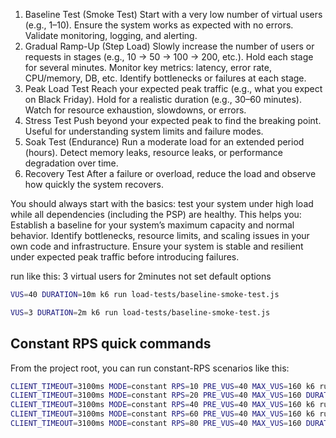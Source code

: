 1. Baseline Test (Smoke Test)
   Start with a very low number of virtual users (e.g., 1–10).
   Ensure the system works as expected with no errors.
   Validate monitoring, logging, and alerting.
2. Gradual Ramp-Up (Step Load)
   Slowly increase the number of users or requests in stages (e.g., 10 → 50 → 100 → 200, etc.).
   Hold each stage for several minutes.
   Monitor key metrics: latency, error rate, CPU/memory, DB, etc.
   Identify bottlenecks or failures at each stage.
3. Peak Load Test
   Reach your expected peak traffic (e.g., what you expect on Black Friday).
   Hold for a realistic duration (e.g., 30–60 minutes).
   Watch for resource exhaustion, slowdowns, or errors.
4. Stress Test
   Push beyond your expected peak to find the breaking point.
   Useful for understanding system limits and failure modes.
5. Soak Test (Endurance)
   Run a moderate load for an extended period (hours).
   Detect memory leaks, resource leaks, or performance degradation over time.
6. Recovery Test
   After a failure or overload, reduce the load and observe how quickly the system recovers.

You should always start with the basics: test your system under high load while all dependencies (including the PSP) are
healthy. This helps you:
Establish a baseline for your system’s maximum capacity and normal behavior.
Identify bottlenecks, resource limits, and scaling issues in your own code and infrastructure.
Ensure your system is stable and resilient under expected peak traffic before introducing failures.

run like this:
3 virtual users for 2minutes not set default options

```bash
VUS=40 DURATION=10m k6 run load-tests/baseline-smoke-test.js

VUS=3 DURATION=2m k6 run load-tests/baseline-smoke-test.js

```

## Constant RPS quick commands

From the project root, you can run constant-RPS scenarios like this:

```bash
CLIENT_TIMEOUT=3100ms MODE=constant RPS=10 PRE_VUS=40 MAX_VUS=160 k6 run load-tests/baseline-smoke-test.js 
CLIENT_TIMEOUT=3100ms MODE=constant RPS=20 PRE_VUS=40 MAX_VUS=160 DURATION=20m k6 run load-tests/baseline-smoke-test.js 
CLIENT_TIMEOUT=3100ms MODE=constant RPS=40 PRE_VUS=40 MAX_VUS=160 k6 run load-tests/baseline-smoke-test.js 
CLIENT_TIMEOUT=3100ms MODE=constant RPS=60 PRE_VUS=40 MAX_VUS=160 k6 run load-tests/baseline-smoke-test.js 
CLIENT_TIMEOUT=3100ms MODE=constant RPS=80 PRE_VUS=40 MAX_VUS=160 DURATION=100m k6 run load-tests/baseline-smoke-test.js 
```
